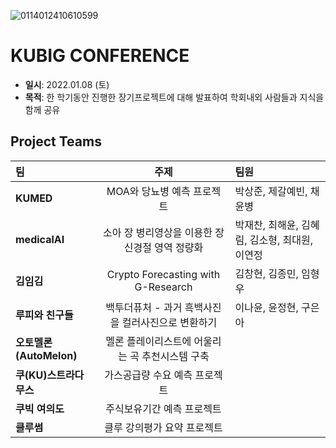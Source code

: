 ![0114012410610599](https://user-images.githubusercontent.com/71932401/149368828-0231d670-79a0-4add-8be9-0d229350f774.jpeg)

# KUBIG CONFERENCE
- **일시**: 2022.01.08 (토)
- **목적**: 한 학기동안 진행한 장기프로젝트에 대해 발표하여 학회내외 사람들과 지식을 함께 공유  

## Project Teams
|   팀   |   주제   |   팀원  |
|:----------------------------|:----------------------------:| :----------------------------|
|  **KUMED**  | MOA와 당뇨병 예측 프로젝트 | 박상준, 제갈예빈, 채윤병 |
|  **medicalAI**  | 소아 장 병리영상을 이용한 장 신경절 영역 정량화 |박재찬, 최해윤, 김혜림, 김소형, 최대원, 이연정 |
|  **김임김**  | Crypto Forecasting with G-Research | 김창현, 김종민, 임형우 |
|  **루피와 친구들**  | 백투더퓨처 - 과거 흑백사진을 컬러사진으로 변환하기 | 이나윤, 윤정현, 구은아 |
|  **오토멜론(AutoMelon)**  | 멜론 플레이리스트에 어울리는 곡 추천시스템 구축 | |
|  **쿠(KU)스트라다무스**  | 가스공급량 수요 예측 프로젝트 | |
|  **쿠빅 여의도**  | 주식보유기간 예측 프로젝트 | |
|  **클루썸**  | 클루 강의평가 요약 프로젝트 | |
